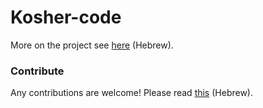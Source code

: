 # Kosher-code
More on the project see [here](https://www.prog.co.il/threads/%D7%9E%D7%AA%D7%9B%D7%A0%D7%AA%D7%99%D7%9D-%D7%9E%D7%90%D7%92%D7%A8-%D7%9E%D7%99%D7%95%D7%97%D7%93-%D7%9C%D7%97%D7%95%D7%9E%D7%A8%D7%99-%D7%9C%D7%9E%D7%99%D7%93%D7%94.523947/#post-7357839) (Hebrew).

### Contribute
Any contributions are welcome!
Please read [this](https://www.prog.co.il/threads/%D7%9E%D7%AA%D7%9B%D7%A0%D7%AA%D7%99%D7%9D-%D7%9E%D7%90%D7%92%D7%A8-%D7%9E%D7%99%D7%95%D7%97%D7%93-%D7%9C%D7%97%D7%95%D7%9E%D7%A8%D7%99-%D7%9C%D7%9E%D7%99%D7%93%D7%94.523947/#post-7357839) (Hebrew).
